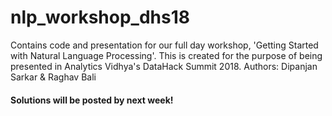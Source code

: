 # nlp_workshop_dhs18
Contains code and presentation for our full day workshop, 'Getting Started with Natural Language Processing'. This is created for the purpose of being presented in Analytics Vidhya's DataHack Summit 2018. Authors: Dipanjan Sarkar &amp; Raghav Bali

#### Solutions will be posted by next week!
